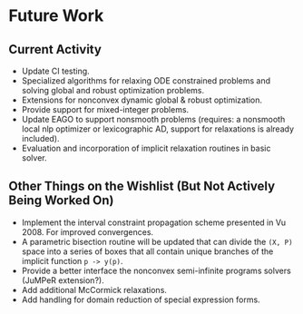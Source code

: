 # Future Work

## Current Activity

* Update CI testing.
* Specialized algorithms for relaxing ODE constrained problems and solving global and robust optimization problems.
* Extensions for nonconvex dynamic global & robust optimization.
* Provide support for mixed-integer problems.
* Update EAGO to support nonsmooth problems (requires: a nonsmooth local nlp optimizer or lexicographic AD, support for relaxations is already included).
* Evaluation and incorporation of implicit relaxation routines in basic solver.

## Other Things on the Wishlist (But Not Actively Being Worked On)

* Implement the interval constraint propagation scheme presented in Vu 2008. For improved convergences.
* A parametric bisection routine will be updated that can divide the ``(X, P)`` space into a series of boxes that all contain unique branches of the implicit function ``p -> y(p)``.
* Provide a better interface the nonconvex semi-infinite programs solvers (JuMPeR extension?).
* Add additional McCormick relaxations.
* Add handling for domain reduction of special expression forms.

